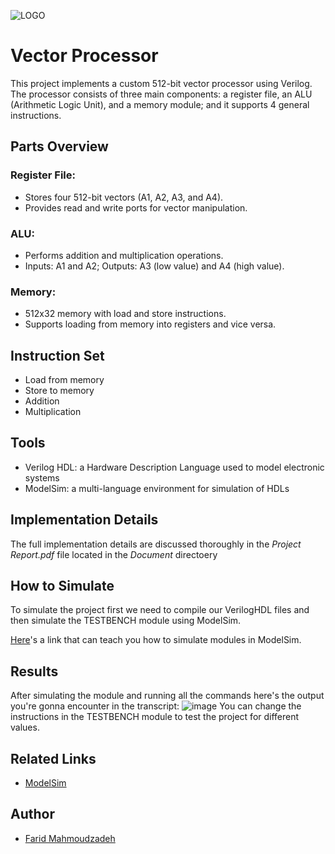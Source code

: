 ![LOGO](https://github.com/FaridMahmoudzadeh/Vector-Processor/assets/119705391/7effbad3-ed30-458a-9b97-34472f439132)

# Vector Processor

This project implements a custom 512-bit vector processor using Verilog. The processor consists of three main components: a register file, an ALU (Arithmetic Logic Unit), and a memory module; and it supports 4 general instructions.

## Parts Overview
### Register File:
- Stores four 512-bit vectors (A1, A2, A3, and A4).
- Provides read and write ports for vector manipulation.
### ALU:
- Performs addition and multiplication operations.
- Inputs: A1 and A2; Outputs: A3 (low value) and A4 (high value).
### Memory:
- 512x32 memory with load and store instructions.
- Supports loading from memory into registers and vice versa.

## Instruction Set
- Load from memory
- Store to memory
- Addition
- Multiplication

## Tools
- Verilog HDL: a Hardware Description Language used to model electronic systems
- ModelSim: a multi-language environment for simulation of HDLs

## Implementation Details
The full implementation details are discussed thoroughly in the *Project Report.pdf* file located in the *Document* directoery

## How to Simulate
To simulate the project first we need to compile our VerilogHDL files and then simulate the TESTBENCH module using ModelSim.

[Here](https://nandland.com/introduction-to-modelsim-for-beginners/)'s a link that can teach you how to simulate modules in ModelSim.

## Results
After simulating the module and running all the commands here's the output you're gonna encounter in the transcript:
![image](https://github.com/FaridMahmoudzadeh/Vector-Processor/assets/119705391/5a88a682-380f-410c-848d-03c7c0f36829)
You can change the instructions in the TESTBENCH module to test the project for different values.

## Related Links
- [ModelSim](https://www.intel.com/content/www/us/en/software-kit/750368/modelsim-intel-fpgas-standard-edition-software-version-18-1.html)

## Author
- [Farid Mahmoudzadeh](https://github.com/FaridMahmoudzadeh)

